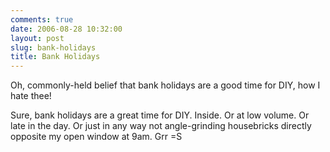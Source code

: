 ```yaml
---
comments: true
date: 2006-08-28 10:32:00
layout: post
slug: bank-holidays
title: Bank Holidays
---
```


Oh, commonly-held belief that bank holidays are a good time for DIY, how I hate thee!  

Sure, bank holidays are a great time for DIY.  Inside.  Or at low volume.  Or late in the day.  Or just in any way not angle-grinding housebricks directly opposite my open window at 9am.  Grr =S  


